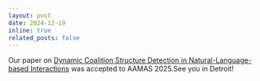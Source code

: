 ```yaml
---
layout: post
date: 2024-12-19
inline: true
related_posts: false
---
```

Our paper on [Dynamic Coalition Structure Detection in Natural-Language-based Interactions](https://arxiv.org/abs/2502.16339) was accepted to AAMAS 2025.See you in Detroit!